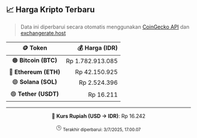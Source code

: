 

<!-- HARGA_KRIPTO -->
## 📈 Harga Kripto Terbaru

> Data ini diperbarui secara otomatis menggunakan [CoinGecko API](https://www.coingecko.com/) dan [exchangerate.host](https://exchangerate.host/)

<div align="center">

| 🪙 Token | 💰 Harga (IDR) |
|:------:|---------------:|
| 🟠 **Bitcoin (BTC)**   | Rp 1.782.913.085 |
| 🔵 **Ethereum (ETH)**  | Rp 42.150.925 |
| 🟣 **Solana (SOL)**    | Rp 2.524.396 |
| 🟢 **Tether (USDT)**   | Rp 16.211 |

---

💱 **Kurs Rupiah (USD → IDR)**: Rp 16.242

🕒 <sub>Terakhir diperbarui: 3/7/2025, 17.00.07</sub>

</div>
<!-- /HARGA_KRIPTO -->